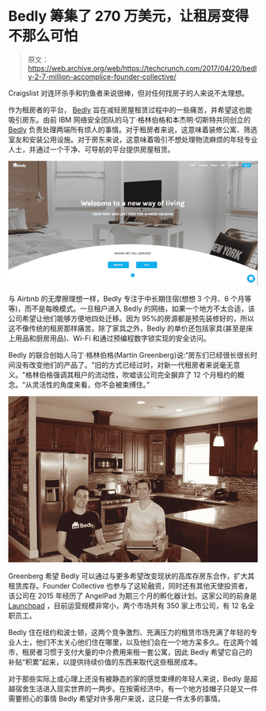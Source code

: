 # Bedly 筹集了 270 万美元，让租房变得不那么可怕 

> 原文：<https://web.archive.org/web/https://techcrunch.com/2017/04/20/bedly-2-7-million-accomplice-founder-collective/>

Craigslist 对连环杀手和钓鱼者来说很棒，但对任何找房子的人来说不太理想。

作为租房者的平台， [Bedly](https://web.archive.org/web/20221006021618/https://bedly.com/) 旨在减轻房屋租赁过程中的一些痛苦，并希望这也能吸引房东。由前 IBM 网络安全团队的马丁·格林伯格和本杰明·切斯特共同创立的 [Bedly](https://web.archive.org/web/20221006021618/https://www.crunchbase.com/organization/bedly-2) 负责处理两端所有烦人的事情。对于租房者来说，这意味着装修公寓、筛选室友和安装公用设施。对于房东来说，这意味着吸引不想处理物流麻烦的年轻专业人士，并通过一个干净、可导航的平台提供房屋租赁。

![](img/120f3bf547ceb218174e339f6e19053e.png)

与 Airbnb 的无摩擦理想一样，Bedly 专注于中长期住宿(想想 3 个月、6 个月等等)，而不是每晚模式。一旦租户进入 Bedly 的网络，如果一个地方不太合适，该公司希望让他们能够方便地四处迁移。因为 95%的房源都是预先装修好的，所以这不像传统的租房那样痛苦。除了家具之外，Bedly 的单价还包括家具(甚至是床上用品和厨房用品)、Wi-Fi 和通过预编程数字锁实现的安全访问。

Bedly 的联合创始人马丁·格林伯格(Martin Greenberg)说:“房东们已经很长很长时间没有改变他们的产品了。"旧的方式已经过时，对新一代租房者来说毫无意义。"格林伯格强调其租户的流动性，吹嘘该公司完全摒弃了 12 个月租约的概念。“从灵活性的角度来看，你不会被束缚住。”

![](img/2bf5bbc45a899f12186fde3c67fd1cb9.png)

Greenberg 希望 Bedly 可以通过与更多希望改变现状的高库存房东合作，扩大其租赁库存。Founder Collective 也参与了这轮融资，同时还有其他天使投资者，该公司在 2015 年经历了 AngelPad 为期三个月的孵化器计划。这家公司的前身是 [Launchpad](https://web.archive.org/web/20221006021618/https://www.crunchbase.com/organization/launchpad-3) ，目前运营规模非常小，两个市场共有 350 家上市公司，有 12 名全职员工。

Bedly 住在纽约和波士顿，这两个竞争激烈、充满压力的租赁市场充满了年轻的专业人士，他们不太关心他们住在哪里，以及他们会在一个地方呆多久。在这两个城市，租房者习惯于支付大量的中介费用来租一套公寓，因此 Bedly 希望它自己的补贴“积累”起来，以提供持续价值的东西来取代这些租房成本。

对于那些实际上或心理上还没有被静态的家的感觉束缚的年轻人来说，Bedly 是超越宿舍生活进入现实世界的一两步。在按需经济中，有一个地方挂帽子只是又一件需要担心的事情 Bedly 希望对许多用户来说，这只是一件太多的事情。